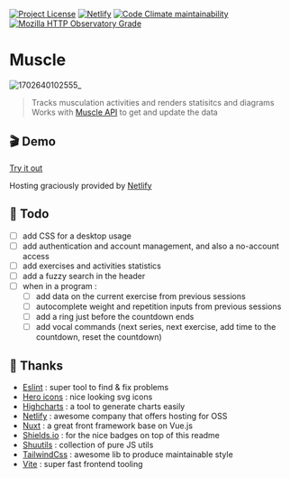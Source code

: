 [![Project License](https://img.shields.io/github/license/babforlife/muscle.svg?color=informational)](https://github.com/babforlife/muscle/blob/master/LICENSE)
[![Netlify](https://img.shields.io/netlify/7ff4783c-a280-492e-80a3-24823ef13ca2)](https://muscle-webapp.netlify.app)
[![Code Climate maintainability](https://img.shields.io/codeclimate/maintainability/babforlife/muscle)](https://codeclimate.com/github/babforlife/muscle)
[![Mozilla HTTP Observatory Grade](https://img.shields.io/mozilla-observatory/grade/muscle-webapp.netlify.app)](https://observatory.mozilla.org/analyze/muscle-webapp.netlify.app)

# Muscle
![1702640102555_](https://github.com/babforlife/muscle-api/assets/55501953/ad0fa98a-d304-4b6d-98d5-259c5b672426)
> Tracks musculation activities and renders statisitcs and diagrams
> Works with [Muscle API](https://github.com/babforlife/muscle-api) to get and update the data

## 🎬 Demo

[Try it out](https://muscle-webapp.netlify.app)

Hosting graciously provided by [Netlify](https://www.netlify.com)

## 📝 Todo
- [ ] add CSS for a desktop usage
- [ ] add authentication and account management, and also a no-account access
- [ ] add exercises and activities statistics
- [ ] add a fuzzy search in the header
- [ ] when in a program :
  - [ ] add data on the current exercise from previous sessions
  - [ ] autocomplete weight and repetition inputs from previous sessions
  - [ ] add a ring just before the countdown ends
  - [ ] add vocal commands (next series, next exercise, add time to the countdown, reset the countdown)

## 🙏 Thanks

- [Eslint](https://github.com/eslint/eslint) : super tool to find & fix problems
- [Hero icons](https://github.com/tailwindlabs/heroicons) : nice looking svg icons
- [Highcharts](https://github.com/highcharts/highcharts) : a tool to generate charts easily
- [Netlify](https://www.netlify.com/) : awesome company that offers hosting for OSS
- [Nuxt](https://github.com/nuxt/nuxt) : a great front framework base on Vue.js
- [Shields.io](https://shields.io) : for the nice badges on top of this readme
- [Shuutils](https://github.com/Shuunen/shuutils) : collection of pure JS utils
- [TailwindCss](https://github.com/tailwindlabs/tailwindcss) : awesome lib to produce maintainable style
- [Vite](https://github.com/vitejs/vite) : super fast frontend tooling
